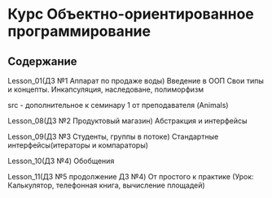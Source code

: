 # Курс Объектно-ориентированное программирование

## Содержание

Lesson_01(ДЗ №1 Аппарат по продаже воды) Введение в ООП Свои типы и концепты. Инкапсуляция, наследоване, полиморфизм

src - дополнительное к семинару 1 от преподавателя (Animals)

Lesson_08(ДЗ №2 Продуктовый магазин) Абстракция и интерфейсы

Lesson_09(ДЗ №3 Студенты, группы в потоке) Стандартные интерфейсы(итераторы и компараторы)

Lesson_10(ДЗ №4) Обобщения

Lesson_11(ДЗ №5 продолжение ДЗ №4) От простого к практике (Урок: Калькулятор, телефонная книга, вычисление площадей) 


